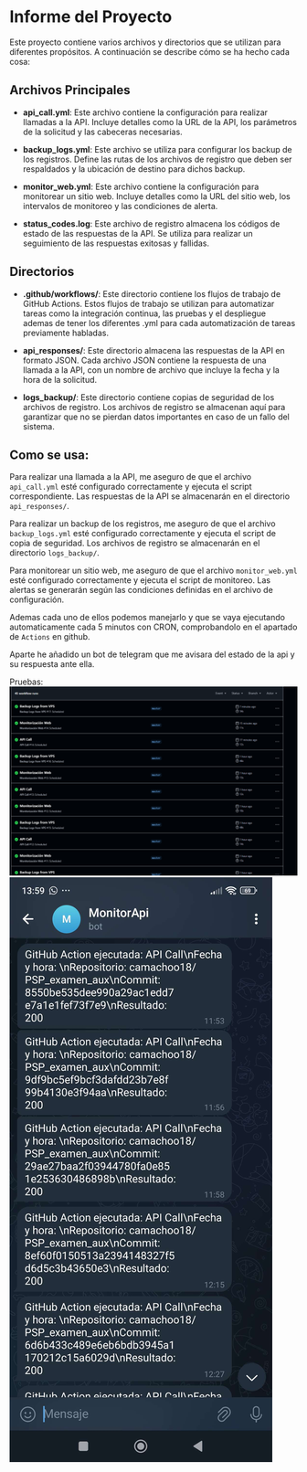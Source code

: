 # Informe del Proyecto

Este proyecto contiene varios archivos y directorios que se utilizan para diferentes propósitos. A continuación se describe cómo se ha hecho cada cosa:

## Archivos Principales

- **api_call.yml**: Este archivo contiene la configuración para realizar llamadas a la API. Incluye detalles como la URL de la API, los parámetros de la solicitud y las cabeceras necesarias.

- **backup_logs.yml**: Este archivo se utiliza para configurar los backup de los registros. Define las rutas de los archivos de registro que deben ser respaldados y la ubicación de destino para dichos backup.

- **monitor_web.yml**: Este archivo contiene la configuración para monitorear un sitio web. Incluye detalles como la URL del sitio web, los intervalos de monitoreo y las condiciones de alerta.

- **status_codes.log**: Este archivo de registro almacena los códigos de estado de las respuestas de la API. Se utiliza para realizar un seguimiento de las respuestas exitosas y fallidas.

## Directorios

- **.github/workflows/**: Este directorio contiene los flujos de trabajo de GitHub Actions. Estos flujos de trabajo se utilizan para automatizar tareas como la integración continua, las pruebas y el despliegue ademas de tener los diferentes .yml para cada automatización de tareas previamente habladas.

- **api_responses/**: Este directorio almacena las respuestas de la API en formato JSON. Cada archivo JSON contiene la respuesta de una llamada a la API, con un nombre de archivo que incluye la fecha y la hora de la solicitud.

- **logs_backup/**: Este directorio contiene copias de seguridad de los archivos de registro. Los archivos de registro se almacenan aquí para garantizar que no se pierdan datos importantes en caso de un fallo del sistema.

## Como se usa:

Para realizar una llamada a la API, me aseguro de que el archivo `api_call.yml` esté configurado correctamente y ejecuta el script correspondiente. Las respuestas de la API se almacenarán en el directorio `api_responses/`.

Para realizar un backup de los registros, me aseguro de que el archivo `backup_logs.yml` esté configurado correctamente y ejecuta el script de copia de seguridad. Los archivos de registro se almacenarán en el directorio `logs_backup/`.

Para monitorear un sitio web, me aseguro de que el archivo `monitor_web.yml` esté configurado correctamente y ejecuta el script de monitoreo. Las alertas se generarán según las condiciones definidas en el archivo de configuración.

Ademas cada uno de ellos podemos manejarlo y que se vaya ejecutando automaticamente cada 5 minutos con CRON, comprobandolo en el apartado de `Actions` en github.

Aparte he añadido un bot de telegram que me avisara del estado de la api y su respuesta ante ella.

Pruebas:
![alt text](image.png)
![alt text](image-1.png)
